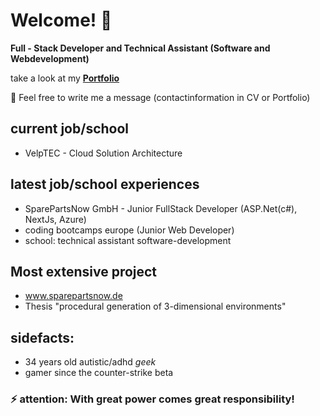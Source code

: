 


# Welcome! 👋

**Full - Stack Developer and Technical Assistant (Software and Webdevelopment)**

take a look at my **[Portfolio](https://cml25.netlify.app/ "CML Portfolio")**

💬 Feel free to write me a message (contactinformation in CV or Portfolio)

## current job/school
* VelpTEC - Cloud Solution Architecture
## latest job/school experiences
* SparePartsNow GmbH - Junior FullStack Developer (ASP.Net(c#), NextJs, Azure)
* coding bootcamps europe (Junior Web Developer) 
* school: technical assistant software-development

## Most extensive project
* www.sparepartsnow.de
* Thesis "procedural generation of 3-dimensional environments" 

## sidefacts: 
* 34 years old autistic/adhd _geek_ 
* gamer since the counter-strike beta


### ⚡ attention: With great power comes great responsibility!


<!--
**ChristianMLux/ChristianMLux** is a ✨ _special_ ✨ repository because its `README.md` (this file) appears on your GitHub profile.

Here are some ideas to get you started:

- 🔭 I’m currently working on ...
- 🌱 I’m currently learning ...
- 👯 I’m looking to collaborate on ...
- 🤔 I’m looking for help with ...
- 💬 Ask me about ...
- 📫 How to reach me: ...
- 😄 Pronouns: ...
- ⚡ Fun fact: ...
-->
